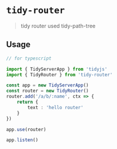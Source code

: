# `tidy-router`

> tidy router used tidy-path-tree

## Usage

```typescript
// for typescript

import { TidyServerApp } from 'tidyjs'
import { TidyRouter } from 'tidy-router'

const app = new TidyServerApp()
const router = new TidyRouter()
router.add('/a/b/:name', ctx => {
    return {
        text : 'hello router'
    }
})

app.use(router)

app.listen()
```

